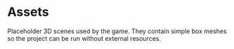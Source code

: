 # Assets

Placeholder 3D scenes used by the game. They contain simple box meshes so the project can be run without external resources.
